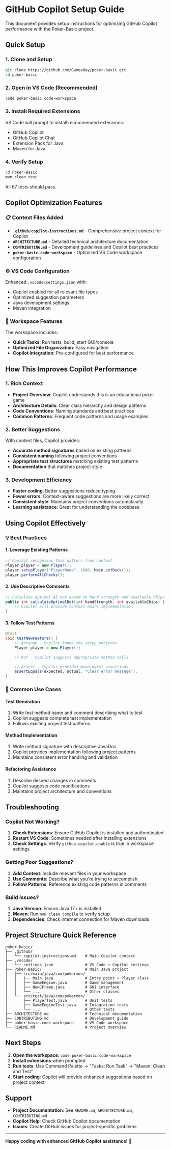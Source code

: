 # GitHub Copilot Setup Guide

This document provides setup instructions for optimizing GitHub Copilot performance with the Poker-Basic project.

## Quick Setup

### 1. Clone and Setup
```bash
git clone https://github.com/Gameaday/poker-basic.git
cd poker-basic
```

### 2. Open in VS Code (Recommended)
```bash
code poker-basic.code-workspace
```

### 3. Install Required Extensions
VS Code will prompt to install recommended extensions:
- GitHub Copilot
- GitHub Copilot Chat
- Extension Pack for Java
- Maven for Java

### 4. Verify Setup
```bash
cd Poker-Basic
mvn clean test
```

All 67 tests should pass.

## Copilot Optimization Features

### 📋 Context Files Added
- **`.github/copilot-instructions.md`** - Comprehensive project context for Copilot
- **`ARCHITECTURE.md`** - Detailed technical architecture documentation
- **`CONTRIBUTING.md`** - Development guidelines and Copilot best practices
- **`poker-basic.code-workspace`** - Optimized VS Code workspace configuration

### ⚙️ VS Code Configuration
Enhanced `.vscode/settings.json` with:
- Copilot enabled for all relevant file types
- Optimized suggestion parameters
- Java development settings
- Maven integration

### 🚀 Workspace Features
The workspace includes:
- **Quick Tasks**: Run tests, build, start GUI/console
- **Optimized File Organization**: Easy navigation
- **Copilot Integration**: Pre-configured for best performance

## How This Improves Copilot Performance

### 1. Rich Context
- **Project Overview**: Copilot understands this is an educational poker game
- **Architecture Details**: Clear class hierarchy and design patterns
- **Code Conventions**: Naming standards and best practices
- **Common Patterns**: Frequent code patterns and usage examples

### 2. Better Suggestions
With context files, Copilot provides:
- **Accurate method signatures** based on existing patterns
- **Consistent naming** following project conventions  
- **Appropriate test structures** matching existing test patterns
- **Documentation** that matches project style

### 3. Development Efficiency
- **Faster coding**: Better suggestions reduce typing
- **Fewer errors**: Context-aware suggestions are more likely correct
- **Consistent style**: Maintains project conventions automatically
- **Learning assistance**: Great for understanding the codebase

## Using Copilot Effectively

### 💡 Best Practices

#### 1. Leverage Existing Patterns
```java
// Copilot recognizes this pattern from context
Player player = new Player();
player.setupPlayer("PlayerName", 1000, Main.setDeck());
player.performAllChecks();
```

#### 2. Use Descriptive Comments
```java
// Calculate optimal AI bet based on hand strength and available chips
public int calculateOptimalBet(int handStrength, int availableChips) {
    // Copilot will provide context-aware implementation
}
```

#### 3. Follow Test Patterns
```java
@Test
void testNewFeature() {
    // Arrange - Copilot knows the setup patterns
    Player player = new Player();
    
    // Act - Copilot suggests appropriate method calls
    
    // Assert - Copilot provides meaningful assertions
    assertEquals(expected, actual, "Clear error message");
}
```

### 🔧 Common Use Cases

#### Test Generation
1. Write test method name and comment describing what to test
2. Copilot suggests complete test implementation
3. Follows existing project test patterns

#### Method Implementation
1. Write method signature with descriptive JavaDoc
2. Copilot provides implementation following project patterns
3. Maintains consistent error handling and validation

#### Refactoring Assistance
1. Describe desired changes in comments
2. Copilot suggests code modifications
3. Maintains project architecture and conventions

## Troubleshooting

### Copilot Not Working?
1. **Check Extensions**: Ensure GitHub Copilot is installed and authenticated
2. **Restart VS Code**: Sometimes needed after installing extensions
3. **Check Settings**: Verify `github.copilot.enable` is true in workspace settings

### Getting Poor Suggestions?
1. **Add Context**: Include relevant files in your workspace
2. **Use Comments**: Describe what you're trying to accomplish
3. **Follow Patterns**: Reference existing code patterns in comments

### Build Issues?
1. **Java Version**: Ensure Java 17+ is installed
2. **Maven**: Run `mvn clean compile` to verify setup
3. **Dependencies**: Check internet connection for Maven downloads

## Project Structure Quick Reference

```
poker-basic/
├── .github/
│   └── copilot-instructions.md    # Main Copilot context
├── .vscode/
│   └── settings.json              # VS Code + Copilot settings
├── Poker-Basic/                   # Main Java project
│   ├── src/main/java/com/pokermon/
│   │   ├── Main.java              # Entry point + Player class
│   │   ├── GameEngine.java        # Game management
│   │   ├── NewJFrame.java         # GUI interface
│   │   └── ...                    # Other classes
│   └── src/test/java/com/pokermon/
│       ├── PlayerTest.java        # Unit tests
│       ├── GameEngineTest.java    # Integration tests
│       └── ...                    # Other tests
├── ARCHITECTURE.md                # Technical documentation
├── CONTRIBUTING.md                # Development guide
├── poker-basic.code-workspace     # VS Code workspace
└── README.md                      # Project overview
```

## Next Steps

1. **Open the workspace**: `code poker-basic.code-workspace`
2. **Install extensions** when prompted
3. **Run tests**: Use Command Palette → "Tasks: Run Task" → "Maven: Clean and Test"
4. **Start coding**: Copilot will provide enhanced suggestions based on project context

## Support

- **Project Documentation**: See `README.md`, `ARCHITECTURE.md`, `CONTRIBUTING.md`
- **Copilot Help**: Check GitHub Copilot documentation
- **Issues**: Create GitHub issues for project-specific problems

---

**Happy coding with enhanced GitHub Copilot assistance!** 🎯